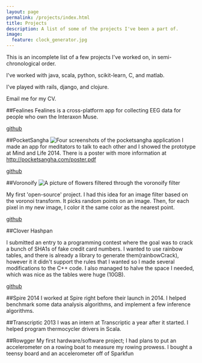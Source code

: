 ```yaml
---
layout: page
permalink: /projects/index.html
title: Projects
description: A list of some of the projects I've been a part of.
image:
  feature: clock_generator.jpg
---
```

This is an incomplete list of a few projects I've worked on, in semi-chronological order.

I've worked with java, scala, python, scikit-learn, C, and matlab.

I've played with rails, django, and clojure. 

Email me for my CV.

##Fealines
Fealines is a cross-platform app for collecting EEG data for people who own the Interaxon Muse.

[github](https://github.com/amedeedaboville/fealines)

##PocketSangha
![Four screenshots of the pocketsangha application](../images/pocketsangha_overview.png)
I made an app for meditators to talk to each other and I showed the prototype at Mind and Life 2014.
There is a poster with more information at http://pocketsangha.com/poster.pdf

[github](https://github.com/amedeedaboville/pocketsangha)

##Voronoify
![A picture of flowers filtered through the voronoify filter](../images/voronoify_example.jpg)

My first 'open-source' project. I had this idea for an image filter based on the voronoi transform. It picks random points on an image.
Then, for each pixel in my new image, I color it the same color as the nearest point.

[github](https://github.com/amedeedaboville/voronoify)

##Clover Hashpan

I submitted an entry to a programming contest where the goal was to crack a bunch of SHA1s of fake credit card numbers. I
wanted to use rainbow tables, and there is already a library to generate them(rainbowCrack),
however it it didn't support the rules that I wanted so I made several modifications to the C++ code.
I also managed to halve the space I needed, which was nice as the tables were huge (10GB).

[github](https://github.com/amedeedaboville/hashpan)

##Spire 2014
I worked at Spire right before their launch in 2014. I helped benchmark some data analysis algorithms, and
implement a few inference algorithms.

##Transcriptic 2013
I was an intern at Transcriptic a year after it started. I helped program thermocycler drivers in Scala.

##Rowgger
My first hardware/software project; I had plans to put an accelerometer on a rowing boat to measure my rowing prowess.
I bought a teensy board and an accelerometer off of Sparkfun 
